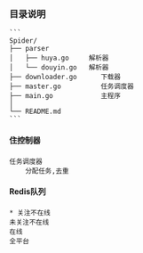 ### 目录说明
    ```
    Spider/
    ├── parser
    │   ├── huya.go     解析器
    │   └── douyin.go   解析器
    ├── downloader.go      下载器
    ├── master.go          任务调度器
    ├── main.go            主程序
    │  
    └── README.md
    ```

    

#### 住控制器
    任务调度器
        分配任务,去重
        
        
        
        
        
        
        


#### Redis队列
    * 关注不在线
    未关注不在线
    在线
    全平台